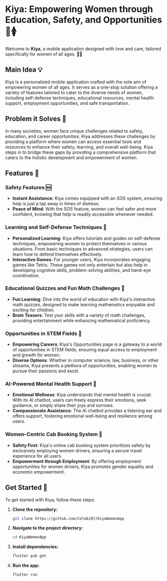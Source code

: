 # Kiya: Empowering Women through Education, Safety, and Opportunities 💪🚺

Welcome to **Kiya**, a mobile application designed with love and care, tailored specifically for women of all ages. 📱💕

## Main Idea 💡

Kiya is a personalized mobile application crafted with the sole aim of empowering women of all ages. It serves as a one-stop solution offering a variety of features tailored to cater to the diverse needs of women, including self-defense techniques, educational resources, mental health support, employment opportunities, and safe transportation.

## Problem it Solves 🌟

In many societies, women face unique challenges related to safety, education, and career opportunities. Kiya addresses these challenges by providing a platform where women can access essential tools and resources to enhance their safety, learning, and overall well-being. Kiya steps in to bridge these gaps by providing a comprehensive platform that caters to the holistic development and empowerment of women.

## Features 🚀

### Safety Features 🆘

- **Instant Assistance**: Kiya comes equipped with an SOS system, ensuring help is just a tap away in times of distress.
- **Peace of Mind**: With the SOS feature, women can feel safer and more confident, knowing that help is readily accessible whenever needed.


### Learning and Self-Defense Techniques 🥋

- **Personalized Learning**: Kiya offers tutorials and guides on self-defense techniques, empowering women to protect themselves in various situations. From basic techniques to advanced strategies, users can learn how to defend themselves effectively.
- **Interactive Games**: For younger users, Kiya incorporates engaging games like Tetris. These games not only entertain but also help in developing cognitive skills, problem-solving abilities, and hand-eye coordination.

### Educational Quizzes and Fun Math Challenges 🧮

- **Fun Learning**: Dive into the world of education with Kiya's interactive math quizzes, designed to make learning mathematics enjoyable and exciting for children.
- **Brain Teasers**: Test your skills with a variety of math challenges, providing entertainment while enhancing mathematical proficiency.

### Opportunities in STEM Fields 💼

- **Empowering Careers**: Kiya's Opportunities page is a gateway to a world of opportunities in STEM fields, ensuring equal access to employment and growth for women.
- **Diverse Options**: Whether in computer science, law, business, or other streams, Kiya presents a plethora of opportunities, enabling women to pursue their passions and excel.

### AI-Powered Mental Health Support 🧠

- **Emotional Wellness**: Kiya understands that mental health is crucial. With its AI chatbot, users can freely express their emotions, seek guidance, or simply share their joys and sorrows.
- **Compassionate Assistance**: The AI chatbot provides a listening ear and offers support, fostering emotional well-being and resilience among users.

### Women-Centric Cab Booking System 🚕

- **Safety First**: Kiya's online cab booking system prioritizes safety by exclusively employing women drivers, ensuring a secure travel experience for all users.
- **Empowerment through Employment**: By offering employment opportunities for women drivers, Kiya promotes gender equality and economic empowerment.

## Get Started 🚀

To get started with Kiya, follow these steps:

1. **Clone the repository:**

    ```bash
    git clone https://github.com/Celebi07/KiyaWomenApp
    ```

2. **Navigate to the project directory:**

    ```bash
    cd KiyaWomenApp
    ```

3. **Install dependencies:**

    ```bash
    flutter pub get
    ```

4. **Run the app:**

    ```bash
    flutter run
    ```
